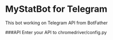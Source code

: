 # MyStatBot for Telegram

This bot working on Telegram API from BotFather

###API
Enter your API to chromedriver/config.py
